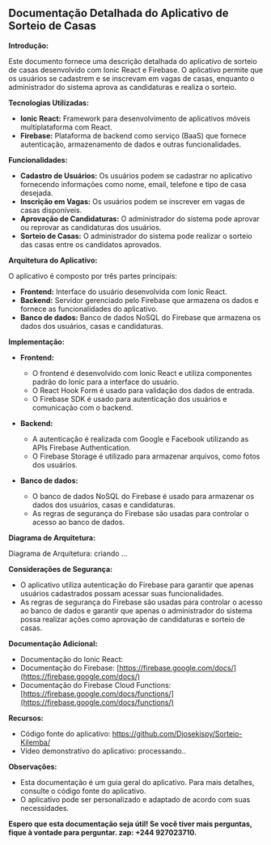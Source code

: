 ## Documentação Detalhada do Aplicativo de Sorteio de Casas 

**Introdução:**

Este documento fornece uma descrição detalhada do aplicativo de sorteio de casas desenvolvido com Ionic React e Firebase. O aplicativo permite que os usuários se cadastrem e se inscrevam em vagas de casas, enquanto o administrador do sistema aprova as candidaturas e realiza o sorteio.

**Tecnologias Utilizadas:**

* **Ionic React:** Framework para desenvolvimento de aplicativos móveis multiplataforma com React.
* **Firebase:** Plataforma de backend como serviço (BaaS) que fornece autenticação, armazenamento de dados e outras funcionalidades.

**Funcionalidades:**

* **Cadastro de Usuários:** Os usuários podem se cadastrar no aplicativo fornecendo informações como nome, email, telefone e tipo de casa desejada.
* **Inscrição em Vagas:** Os usuários podem se inscrever em vagas de casas disponíveis.
* **Aprovação de Candidaturas:** O administrador do sistema pode aprovar ou reprovar as candidaturas dos usuários.
* **Sorteio de Casas:** O administrador do sistema pode realizar o sorteio das casas entre os candidatos aprovados.

**Arquitetura do Aplicativo:**

O aplicativo é composto por três partes principais:

* **Frontend:** Interface do usuário desenvolvida com Ionic React.
* **Backend:** Servidor gerenciado pelo Firebase que armazena os dados e fornece as funcionalidades do aplicativo.
* **Banco de dados:** Banco de dados NoSQL do Firebase que armazena os dados dos usuários, casas e candidaturas.

**Implementação:**

* **Frontend:**
    * O frontend é desenvolvido com Ionic React e utiliza componentes padrão do Ionic para a interface do usuário.
    * O React Hook Form é usado para validação dos dados de entrada.
    * O Firebase SDK é usado para autenticação dos usuários e comunicação com o backend.
* **Backend:**
  * A autenticação é realizada com Google e Facebook utilizando as APIs Firebase Authentication.
  * O Firebase Storage é utilizado para armazenar arquivos, como fotos dos usuários.
   
* **Banco de dados:**
    * O banco de dados NoSQL do Firebase é usado para armazenar os dados dos usuários, casas e candidaturas.
    * As regras de segurança do Firebase são usadas para controlar o acesso ao banco de dados.

**Diagrama de Arquitetura:**

Diagrama de Arquitetura: criando ...

**Considerações de Segurança:**

* O aplicativo utiliza autenticação do Firebase para garantir que apenas usuários cadastrados possam acessar suas funcionalidades.
* As regras de segurança do Firebase são usadas para controlar o acesso ao banco de dados e garantir que apenas o administrador do sistema possa realizar ações como aprovação de candidaturas e sorteio de casas.

**Documentação Adicional:**

* Documentação do Ionic React: [<Aqui>](https://ionicframework.com/docs)
* Documentação do Firebase: [https://firebase.google.com/docs/](https://firebase.google.com/docs/)
* Documentação do Firebase Cloud Functions: [https://firebase.google.com/docs/functions/](https://firebase.google.com/docs/functions/)

**Recursos:**

* Código fonte do aplicativo: https://github.com/Djosekispy/Sorteio-Kilemba/
* Vídeo demonstrativo do aplicativo: processando..

**Observações:**

* Esta documentação é um guia geral do aplicativo. Para mais detalhes, consulte o código fonte do aplicativo.
* O aplicativo pode ser personalizado e adaptado de acordo com suas necessidades.

**Espero que esta documentação seja útil! Se você tiver mais perguntas, fique à vontade para perguntar. zap: +244 927023710.**
